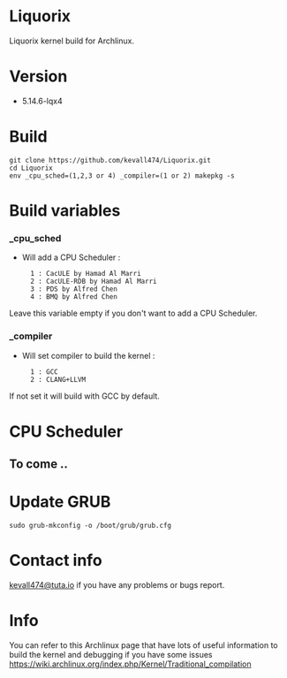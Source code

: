 # Liquorix

Liquorix kernel build for Archlinux.

# Version

- 5.14.6-lqx4

# Build

    git clone https://github.com/kevall474/Liquorix.git
    cd Liquorix
    env _cpu_sched=(1,2,3 or 4) _compiler=(1 or 2) makepkg -s

# Build variables

### _cpu_sched

- Will add a CPU Scheduler :

        1 : CacULE by Hamad Al Marri
        2 : CacULE-RDB by Hamad Al Marri
        3 : PDS by Alfred Chen
        4 : BMQ by Alfred Chen

Leave this variable empty if you don't want to add a CPU Scheduler.

### _compiler

- Will set compiler to build the kernel :

        1 : GCC
        2 : CLANG+LLVM

If not set it will build with GCC by default.

# CPU Scheduler

## To come ..

# Update GRUB

    sudo grub-mkconfig -o /boot/grub/grub.cfg

# Contact info

kevall474@tuta.io if you have any problems or bugs report.

# Info

You can refer to this Archlinux page that have lots of useful information to build the kernel and debugging if you have some issues https://wiki.archlinux.org/index.php/Kernel/Traditional_compilation
